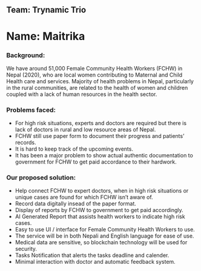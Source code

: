 ## Team: Trynamic Trio

# Name: Maitrika

### Background:

We have around 51,000 Female Community Health Workers (FCHW) in Nepal (2020), who are local women contributing to Maternal and Child Health care and services. Majority of health problems in Nepal, particularly in the rural communities, are related to the health of women and children coupled with a lack of human resources in the health sector.

### Problems faced:

- For high risk situations, experts and doctors are required but there is lack of doctors in rural and low resource areas of Nepal.
- FCHW still use paper form to document their progress and patients’ records.
- It is hard to keep track of the upcoming events.
- It has been a major problem to show actual authentic documentation to government for FCHW to get paid accordance to their hardwork.


### Our proposed solution:

- Help connect FCHW to expert doctors, when in high risk situations or unique cases are found for which FCHW isn’t aware of.
- Record data digitally insead of the paper format.
- Display of reports by FCHW to government to get paid accordingly.
- AI Generated Report that assists health workers to indicate high risk cases.
- Easy to use UI / interface for Female Community Health Workers to use.
- The service will be in both Nepali and English language for ease of use.
- Medical data are sensitive, so blockchain technology will be used for security.
- Tasks Notification that alerts the tasks deadline and calender.
- Minimal interaction with doctor and automatic feedback system.


